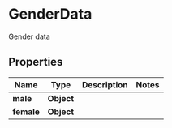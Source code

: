 

# GenderData

Gender data

## Properties

Name | Type | Description | Notes
------------ | ------------- | ------------- | -------------
**male** | **Object** |  | 
**female** | **Object** |  | 



